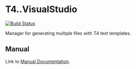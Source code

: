 # T4..VisualStudio

[![Build Status](https://dev.azure.com/databinding/Building%20Blocks/_apis/build/status/T4.FileManager?branchName=master)](https://dev.azure.com/databinding/Building%20Blocks/_build/latest?definitionId=2&branchName=master)

Manager for generating multiple files with T4 text templates.

## Manual

Link to [Manual Documentation](docs/_manual/index.md).